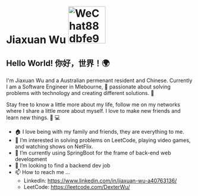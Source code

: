 # Jiaxuan Wu  <img width="100" alt="WeChat88dbfe9e7bb6f03071f47166e1882208" src="https://user-images.githubusercontent.com/38310030/193740612-2a0b0563-e7f7-44ed-9808-5a3ce47815f9.png">


## Hello World! 你好，世界！🌍
I'm Jiaxuan Wu and a Australian permenant resident and Chinese. Currently I am a Software Engineer in Mlebourne, 🦘 passionate about solving problems with technology and creating different solutions. 👀 

Stay free to know a little more about my life, follow me on my networks where I share a little more about myself. I love to make new friends and learn new things. 🚀 💻

- 🏠 I love being with my family and friends, they are everything to me.
- 👀 I’m interested in solving problems on LeetCode, playing video games, and watching shows on NetFlix.
- 🌱 I’m currently using SpringBoot for the frame of back-end web development
- 💞️ I’m looking to find a backend dev job
- 📫 How to reach me ...
  - LinkedIn: https://www.linkedin.com/in/jiaxuan-wu-a40763136/
  - LeetCode: https://leetcode.com/DexterWu/

<!---
dexter5230/dexter5230 is a ✨ special ✨ repository because its `README.md` (this file) appears on your GitHub profile.
You can click the Preview link to take a look at your changes.
--->
